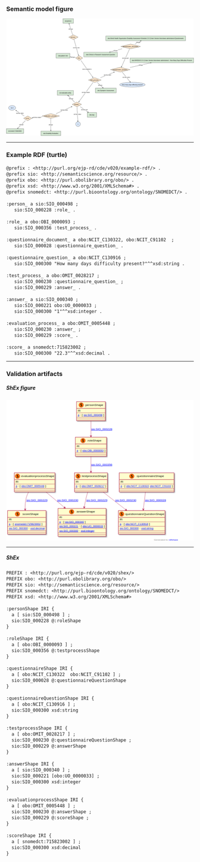 ### Semantic model figure

<p align="center">
    <a href="../images/rdf/10_Disability.png" target="_blank">
        <img src="../images/rdf/10_Disability.png">
    </a>
</p>


***

### Example RDF (turtle)

```ttl
@prefix : <http://purl.org/ejp-rd/cde/v020/example-rdf/> .
@prefix sio: <http://semanticscience.org/resource/> .
@prefix obo: <http://purl.obolibrary.org/obo/> .
@prefix xsd: <http://www.w3.org/2001/XMLSchema#> .
@prefix snomedct: <http://purl.bioontology.org/ontology/SNOMEDCT/> .

:person_ a sio:SIO_000498 ;
   sio:SIO_000228 :role_ .

:role_ a obo:OBI_0000093 ;
   sio:SIO_000356 :test_process_ .

:questionnaire_document_ a obo:NCIT_C130322, obo:NCIT_C91102  ; 
   sio:SIO_000028 :questionnaire_question_ .

:questionnaire_question_ a obo:NCIT_C130916 ;
   sio:SIO_000300 "How many days difficulty present?"^^xsd:string .

:test_process_ a obo:OMIT_0028217 ; 
   sio:SIO_000230 :questionnaire_question_ ;
   sio:SIO_000229 :answer_ .

:answer_ a sio:SIO_000340 ; 
   sio:SIO_000221 obo:UO_0000033 ; 
   sio:SIO_000300 "1"^^xsd:integer .

:evaluation_process_ a obo:OMIT_0005448 ; 
   sio:SIO_000230 :answer_ ;
   sio:SIO_000229 :score_ .

:score_ a snomedct:715823002 ;
   sio:SIO_000300 "22.3"^^xsd:decimal .
```

***

### Validation artifacts 
##### ShEx figure

<p align="center">
    <a href="../images/shex/10_Disability.png" target="_blank">
        <img src="../images/shex/10_Disability.png">
    </a>
</p>


***
##### ShEx

``` ShEx
PREFIX : <http://purl.org/ejp-rd/cde/v020/shex/>
PREFIX obo: <http://purl.obolibrary.org/obo/> 
PREFIX sio: <http://semanticscience.org/resource/>
PREFIX snomedct: <http://purl.bioontology.org/ontology/SNOMEDCT/>
PREFIX xsd: <http://www.w3.org/2001/XMLSchema#> 

:personShape IRI {
  a [ sio:SIO_000498 ] ;
  sio:SIO_000228 @:roleShape 
}

:roleShape IRI {
  a [ obo:OBI_0000093 ] ;
  sio:SIO_000356 @:testprocessShape
}

:questionnaireShape IRI {
  a [ obo:NCIT_C130322  obo:NCIT_C91102 ] ;
  sio:SIO_000028 @:questionnaireQuestionShape
}

:questionnaireQuestionShape IRI {
  a [ obo:NCIT_C130916 ] ;
  sio:SIO_000300 xsd:string
}

:testprocessShape IRI {
  a [ obo:OMIT_0028217 ] ;
  sio:SIO_000230 @:questionnaireQuestionShape ;
  sio:SIO_000229 @:answerShape
}

:answerShape IRI {
  a [ sio:SIO_000340 ] ;
  sio:SIO_000221 [obo:UO_0000033] ;
  sio:SIO_000300 xsd:integer
}

:evaluationprocessShape IRI {
  a [ obo:OMIT_0005448 ] ;
  sio:SIO_000230 @:answerShape ;
  sio:SIO_000229 @:scoreShape ;
}

:scoreShape IRI {
  a [ snomedct:715823002 ] ;
  sio:SIO_000300 xsd:decimal
}
```
